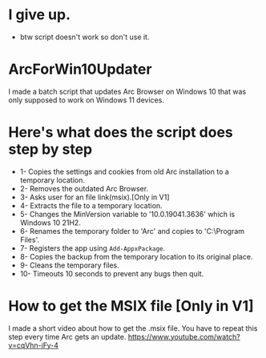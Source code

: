 # I give up.
* btw script doesn't work so don't use it.

# ArcForWin10Updater
I made a batch script that updates Arc Browser on Windows 10 that was only supposed to work on Windows 11 devices.

# Here's what does the script does step by step
* 1- Copies the settings and cookies from old Arc installation to a temporary location.
* 2- Removes the outdated Arc Browser.
* 3- Asks user for an file link(msix).[Only in V1]
* 4- Extracts the file to a temporary location.
* 5- Changes the MinVersion variable to '10.0.19041.3636' which is Windows 10 21H2.
* 6- Renames the temporary folder to 'Arc' and copies to 'C:\Program Files\'.
* 7- Registers the app using `Add-AppxPackage`.
* 8- Copies the backup from the temporary location to its original place.
* 9- Cleans the temporary files.
* 10- Timeouts 10 seconds to prevent any bugs then quit.
# How to get the MSIX file [Only in V1]
I made a short video about how to get the .msix file. You have to repeat this step every time Arc gets an update.
https://www.youtube.com/watch?v=cqVhn-iFy-4
